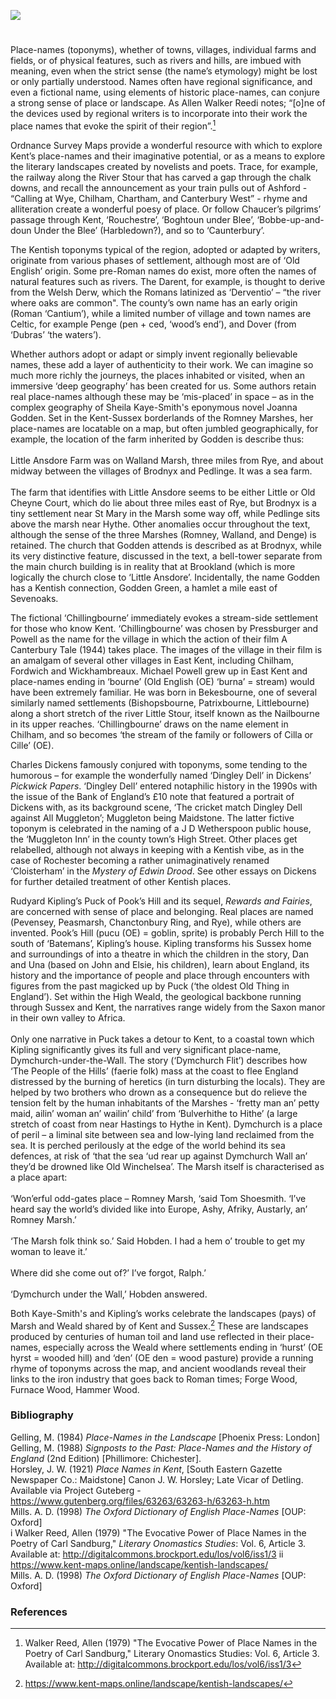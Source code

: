 <a href="https://www.kent-maps.online"><img src="https://kent-map.github.io/mdpress/juncture/ve-button.png"></a>

<param ve-config title="Kentish place-names and the literary imagination’" author="Professor Peter Vujakovic" layout="vtl" banner=" "> 
  <param ve-entity eid="Q5360119" aliases="Elham Valley">

#

Place-names (toponyms), whether of towns, villages, individual farms and fields, or of physical features, such as rivers and hills, are imbued with meaning, even when the strict sense (the name’s etymology) might be lost or only partially understood. Names often have regional significance, and even a fictional name, using elements of historic place-names, can conjure a strong sense of place or landscape. As Allen Walker Reedi notes; “[o]ne of the devices used by regional writers is to incorporate into their work the place names that evoke the spirit of their region”.[^ref1]
<param ve-image url="https://upload.wikimedia.org/wikipedia/commons/a/a6/A_famous_sign_-_geograph.org.uk_-_5331280.jpg" label="A famous sign" attribution="Marathon" license="CC BY-SA 2.0">

Ordnance Survey Maps provide a wonderful resource with which to explore Kent’s place-names and their imaginative potential, or as a means to explore the literary landscapes created by novelists and poets. Trace, for example, the railway along the River Stour that has carved a gap through the chalk downs, and recall the announcement as your train pulls out of Ashford - “Calling at Wye, Chilham, Chartham, and Canterbury West” - rhyme and alliteration create a wonderful poesy of place. Or follow Chaucer’s pilgrims’ passage through Kent, ‘Rouchestre’, ‘Boghtoun under Blee’, ‘Bobbe-up-and-doun Under the Blee’ (Harbledown?), and so to ‘Caunterbury’.

The Kentish toponyms typical of the region, adopted or adapted by writers, originate from various phases of settlement, although most are of ‘Old English’ origin. Some pre-Roman names do exist, more often the names of natural features such as rivers. The Darent, for example, is thought to derive from the Welsh Derw, which the Romans latinized as ‘Derventio’ – “the river where oaks are common". The county’s own name has an early origin (Roman ‘Cantium’), while a limited number of village and town names are Celtic, for example Penge (pen + ced, ‘wood’s end’), and Dover (from ‘Dubras’ ‘the waters’).

Whether authors adopt or adapt or simply invent regionally believable names, these add a layer of authenticity to their work. We can imagine so much more richly the journeys, the places inhabited or visited, when an immersive ‘deep geography’ has been created for us. Some authors retain real place-names although these may be ‘mis-placed’ in space – as in the complex geography of Sheila Kaye-Smith's eponymous novel Joanna Godden. Set in the Kent-Sussex borderlands of the Romney Marshes, her place-names are locatable on a map, but often jumbled geographically, for example, the location of the farm inherited by Godden is describe thus:
<br><br>
Little Ansdore Farm was on Walland Marsh, three miles from Rye, and about midway between the villages of Brodnyx and Pedlinge. It was a sea farm.
<br><br>
The farm that identifies with Little Ansdore seems to be either Little or Old Cheyne Court, which do lie about three miles east of Rye, but Brodnyx is a tiny settlement near St Mary in the Marsh some way off, while Pedlinge sits above the marsh near Hythe. Other anomalies occur throughout the text, although the sense of the three Marshes (Romney, Walland, and Denge) is retained. The church that Godden attends is described as at Brodnyx, while its very distinctive feature, discussed in the text, a bell-tower separate from the main church building is in reality that at Brookland (which is more logically the church close to ‘Little Ansdore’. Incidentally, the name Godden has a Kentish connection, Godden Green, a hamlet a mile east of Sevenoaks.
<param ve-image url="https://upload.wikimedia.org/wikipedia/commons/5/57/St_Augustine%2C_Brookland-_bell_tower.JPG" label="Brookland bell tower" attribution="Poliphilo, CC0, via Wikimedia Commons">

The fictional ‘Chillingbourne’ immediately evokes a stream-side settlement for those who know Kent. ‘Chillingbourne’ was chosen by Pressburger and Powell as the name for the village in which the action of their film A Canterbury Tale (1944) takes place. The images of the village in their film is an amalgam of several other villages in East Kent, including Chilham, Fordwich and Wickhambreaux. Michael Powell grew up in East Kent and place-names ending in ‘bourne’ (Old English (OE) ‘burna’ = stream) would have been extremely familiar. He was born in Bekesbourne, one of several similarly named settlements (Bishopsbourne, Patrixbourne, Littlebourne) along a short stretch of the river Little Stour, itself known as the Nailbourne in its upper reaches. ‘Chillingbourne’ draws on the name element in Chilham, and so becomes ‘the stream of the family or followers of Cilla or Cille’ (OE).
<param ve-image url="https://upload.wikimedia.org/wikipedia/commons/6/6a/Chilham_-_geograph.org.uk_-_2210842.jpg" label="Chilham" attribution="Roger Smith" license="CC BY-SA 2.0">

Charles Dickens famously conjured with toponyms, some tending to the humorous – for example the wonderfully named ‘Dingley Dell’ in Dickens’ _Pickwick Papers_. ‘Dingley Dell’ entered notaphilic history in the 1990s with the issue of the Bank of England’s £10 note that featured a portrait of Dickens with, as its background scene, ‘The cricket match Dingley Dell against All Muggleton’; Muggleton being Maidstone. The latter fictive toponym is celebrated in the naming of a J D Wetherspoon public house, the ‘Muggleton Inn’ in the county town’s High Street. Other places get relabelled, although not always in keeping with a Kentish vibe, as in the case of Rochester becoming a rather unimaginatively renamed ‘Cloisterham’ in the _Mystery of Edwin Drood_. See other essays on Dickens for further detailed treatment of other Kentish places.
<param ve-image url="https://upload.wikimedia.org/wikipedia/commons/d/d1/Robert_William_Buss_-_The_Pickwick_Papers%2C_a_game_of_cricket.jpg" label="The Pickwick papers - a game of cricket" attribution="Illustration by Robert William Buss">

Rudyard Kipling’s Puck of Pook’s Hill and its sequel, _Rewards and Fairies_, are concerned with sense of place and belonging. Real places are named (Pevensey, Peasmarsh, Chanctonbury Ring, and Rye), while others are invented. Pook’s Hill (pucu (OE) = goblin, sprite) is probably Perch Hill to the south of ‘Batemans’, Kipling’s house. Kipling transforms his Sussex home and surroundings of into a theatre in which the children in the story, Dan and Una (based on John and Elsie, his children), learn about England, its history and the importance of people and place through encounters with figures from the past magicked up by Puck (‘the oldest Old Thing in England’). Set within the High Weald, the geological backbone running through Sussex and Kent, the narratives range widely from the Saxon manor in their own valley to Africa.
<br><br>
Only one narrative in Puck takes a detour to Kent, to a coastal town which Kipling significantly gives its full and very significant place-name, Dymchurch-under-the-Wall. The story (‘Dymchurch Flit’) describes how ‘The People of the Hills’ (faerie folk) mass at the coast to flee England distressed by the burning of heretics (in turn disturbing the locals). They are helped by two brothers who drown as a consequence but do relieve the tension felt by the human inhabitants of the Marshes - ‘fretty man an’ petty maid, ailin’ woman an’ wailin’ child’ from ‘Bulverhithe to Hithe’ (a large stretch of coast from near Hastings to Hythe in Kent). Dymchurch is a place of peril – a liminal site between sea and low-lying land reclaimed from the sea. It is perched perilously at the edge of the world behind its sea defences, at risk of ‘that the sea ‘ud rear up against Dymchurch Wall an’ they’d be drowned like Old Winchelsea’. The Marsh itself is characterised as a place apart:
<br><br>
‘Won’erful odd-gates place – Romney Marsh, ‘said Tom Shoesmith. ‘I’ve heard say the world’s divided like into Europe, Ashy, Afriky, Austarly, an’ Romney Marsh.’
<br><br>
‘The Marsh folk think so.’ Said Hobden. I had a hem o’ trouble to get my woman to leave it.’
<br><br>
Where did she come out of?’ I’ve forgot, Ralph.’
<br><br>
‘Dymchurch under the Wall,’ Hobden answered.
<param ve-image url="https://upload.wikimedia.org/wikipedia/commons/e/e9/Dymchurch_beach_-_geograph.org.uk_-_5878827.jpg" label="Dymchurch Beach" attribution="Michael Garlick" icense="CC BY-SA 2.0">

Both Kaye-Smith's and Kipling’s works celebrate the landscapes (pays) of Marsh and Weald shared by of Kent and Sussex.[^ref2] These are landscapes produced by centuries of human toil and land use reflected in their place-names, especially across the Weald where settlements ending in ‘hurst’ (OE hyrst = wooded hill) and ‘den’ (OE den = wood pasture) provide a running rhyme of toponyms across the map, and ancient woodlands reveal their links to the iron industry that goes back to Roman times; Forge Wood, Furnace Wood, Hammer Wood.

### Bibliography

Gelling, M. (1984) _Place-Names in the Landscape_ [Phoenix Press: London]   
Gelling, M. (1988) _Signposts to the Past: Place-Names and the History of England_ (2nd Edition) [Phillimore: Chichester].  
Horsley, J. W. (1921) _Place Names in Kent_, [South Eastern Gazette Newspaper Co.: Maidstone] Canon J. W. Horsley; Late Vicar of Detling. Available via Project Guteberg - https://www.gutenberg.org/files/63263/63263-h/63263-h.htm   
Mills. A. D. (1998) _The Oxford Dictionary of English Place-Names_ [OUP: Oxford]   
i Walker Reed, Allen (1979) "The Evocative Power of Place Names in the Poetry of Carl Sandburg," _Literary Onomastics Studies_: Vol. 6, Article 3. Available at: http://digitalcommons.brockport.edu/los/vol6/iss1/3 ii https://www.kent-maps.online/landscape/kentish-landscapes/   
Mills. A. D. (1998) _The Oxford Dictionary of English Place-Names_ [OUP: Oxford]   

### References

[^ref1]: Walker Reed, Allen (1979) "The Evocative Power of Place Names in the Poetry of Carl Sandburg," Literary Onomastics Studies: Vol. 6, Article 3. Available at: http://digitalcommons.brockport.edu/los/vol6/iss1/3
[^ref2]: https://www.kent-maps.online/landscape/kentish-landscapes/
